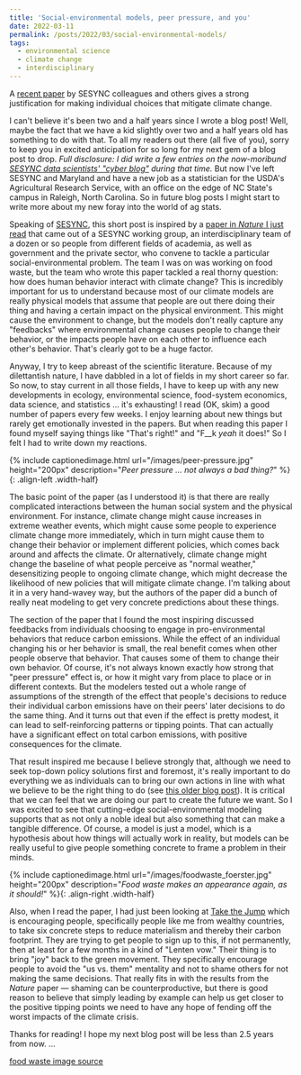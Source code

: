 ```yaml
---
title: 'Social-environmental models, peer pressure, and you'
date: 2022-03-11
permalink: /posts/2022/03/social-environmental-models/
tags:
  - environmental science
  - climate change
  - interdisciplinary
---
```


A [recent paper](https://www.nature.com/articles/s41586-022-04423-8) by SESYNC colleagues and others gives a strong justification for making individual choices that mitigate climate change.

<!--break-->

I can't believe it's been two and a half years since I wrote a blog post! Well, maybe the fact that we have a kid slightly over two and a half years old has something to do with that. To all my readers out there (all five of you), sorry to keep you in excited anticipation for so long for my next gem of a blog post to drop. *Full disclosure: I did write a few entries on the now-moribund [SESYNC data scientists' "cyber blog"](https://sesync.github.io/blog) during that time.* But now I've left SESYNC and Maryland and have a new job as a statistician for the USDA's Agricultural Research Service, with an office on the edge of NC State's campus in Raleigh, North Carolina. So in future blog posts I might start to write more about my new foray into the world of ag stats.

Speaking of [SESYNC](https://sesync.org), this short post is inspired by a [paper in *Nature* I just read](https://www.nature.com/articles/s41586-022-04423-8) that came out of a SESYNC working group, an interdisciplinary team of a dozen or so people from different fields of academia, as well as government and the private sector, who convene to tackle a particular social-environmental problem. The team I was on was working on food waste, but the team who wrote this paper tackled a real thorny question: how does human behavior interact with climate change? This is incredibly important for us to understand because most of our climate models are really physical models that assume that people are out there doing their thing and having a certain impact on the physical environment. This might cause the environment to change, but the models don't really capture any "feedbacks" where environmental change causes people to change their behavior, or the impacts people have on each other to influence each other's behavior. That's clearly got to be a huge factor. 

Anyway, I try to keep abreast of the scientific literature. Because of my dilettantish nature, I have dabbled in a lot of fields in my short career so far. So now, to stay current in all those fields, I have to keep up with any new developments in ecology, environmental science, food-system economics, data science, and statistics ... it's exhausting! I read (OK, skim) a good number of papers every few weeks. I enjoy learning about new things but rarely get emotionally invested in the papers. But when reading this paper I found myself saying things like "That's right!" and "F__k *yeah* it does!" So I felt I had to write down my reactions.

{% include captionedimage.html url="/images/peer-pressure.jpg" height="200px" description="<i>Peer pressure ... not always a bad thing?</i>" %}{: .align-left .width-half}

The basic point of the paper (as I understood it) is that there are really complicated interactions between the human social system and the physical environment. For instance, climate change might cause increases in extreme weather events, which might cause some people to experience climate change more immediately, which in turn might cause them to change their behavior or implement different policies, which comes back around and affects the climate. Or alternatively, climate change might change the baseline of what people perceive as "normal weather," desensitizing people to ongoing climate change, which might decrease the likelihood of new policies that will mitigate climate change. I'm talking about it in a very hand-wavey way, but the authors of the paper did a bunch of really neat modeling to get very concrete predictions about these things.

The section of the paper that I found the most inspiring discussed feedbacks from individuals choosing to engage in pro-environmental behaviors that reduce carbon emissions. While the effect of an individual changing his or her behavior is small, the real benefit comes when other people observe that behavior. That causes some of them to change their own behavior. Of course, it's not always known exactly how strong that "peer pressure" effect is, or how it might vary from place to place or in different contexts. But the modelers tested out a whole range of assumptions of the strength of the effect that people's decisions to reduce their individual carbon emissions have on their peers' later decisions to do the same thing. And it turns out that even if the effect is pretty modest, it can lead to self-reinforcing patterns or tipping points. That can actually have a significant effect on total carbon emissions, with positive consequences for the climate.

That result inspired me because I believe strongly that, although we need to seek top-down policy solutions first and foremost, it's really important to do everything we as individuals can to bring our own actions in line with what we believe to be the right thing to do (see [this older blog post](/posts/2019/02/food-waste-and-other-wicked-problems/)). It is critical that we can feel that we are doing our part to create the future we want. So I was excited to see that cutting-edge social-environmental modeling supports that as not only a noble ideal but also something that can make a tangible difference. Of course, a model is just a model, which is a hypothesis about how things will actually work in reality, but models can be really useful to give people something concrete to frame a problem in their minds. 

{% include captionedimage.html url="/images/foodwaste_foerster.jpg" height="200px" description="<i>Food waste makes an appearance again, as it should!</i>" %}{: .align-right .width-half}

Also, when I read the paper, I had just been looking at [Take the Jump](https://takethejump.org/) which is encouraging people, specifically people like me from wealthy countries, to take six concrete steps to reduce materialism and thereby their carbon footprint. They are trying to get people to sign up to this, if not permanently, then at least for a few months in a kind of "Lenten vow." Their thing is to bring "joy" back to the green movement. They specifically encourage people to avoid the "us vs. them" mentality and not to shame others for not making the same decisions. That really fits in with the results from the *Nature* paper &mdash; shaming can be counterproductive, but there is good reason to believe that simply leading by example can help us get closer to the positive tipping points we need to have any hope of fending off the worst impacts of the climate crisis.

Thanks for reading! I hope my next blog post will be less than 2.5 years from now. ...

[food waste image source](https://commons.wikimedia.org/wiki/File:Treasure_trove_of_wasted_food.JPG)